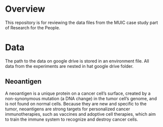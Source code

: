 
<!-- README.md is generated from README.Rmd. Please edit that file -->

# Overview

This repository is for reviewing the data files from the MUIC case study
part of Research for the People.

# Data

The path to the data on google drive is stored in an environment file.
All data from the experiments are nested in hat google drive folder.

## Neoantigen

A neoantigen is a unique protein on a cancer cell’s surface, created by
a non-synonymous mutation (a DNA change) in the tumor cell’s genome, and
is not found on normal cells. Because they are new and specific to the
tumor, neoantigens are strong targets for personalized cancer
immunotherapies, such as vaccines and adoptive cell therapies, which aim
to train the immune system to recognize and destroy cancer cells.

